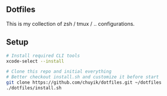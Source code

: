 Dotfiles
---
This is my collection of zsh / tmux / .. configurations.


## Setup
```bash
# Install required CLI tools
xcode-select --install

# Clone this repo and initial everything
# Better checkout install.sh and customize it before start
git clone https://github.com/chuyik/dotfiles.git ~/dotfiles
./dotfiles/install.sh
```
